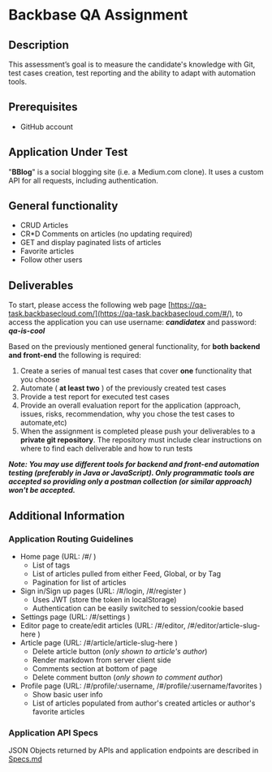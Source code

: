 # Backbase QA Assignment

##  Description

This assessment’s goal is to measure the candidate's knowledge with Git, test cases creation, test reporting and the ability to adapt with automation tools.

## Prerequisites
- GitHub account

## Application Under Test

"**BBlog**" is a social blogging site (i.e. a Medium.com clone). It uses a custom API for all requests, including authentication.

## General functionality

- CRUD Articles
- CR*D Comments on articles (no updating required)
- GET and display paginated lists of articles
- Favorite articles
- Follow other users

## Deliverables

To start, please access the following web page [https://qa-task.backbasecloud.com/](https://qa-task.backbasecloud.com/#/), to access the application you can use username: _**candidatex**_ and password: _**qa-is-cool**_

Based on the previously mentioned general functionality, for **both backend and front-end** the following is required:

1. Create a series of manual test cases that cover **one** functionality that you choose
2. Automate ( **at least two** ) of the previously created test cases
3. Provide a test report for executed test cases
4. Provide an overall evaluation report for the application (approach, issues, risks, recommendation, why you chose the test cases to automate,etc)
5. When the assignment is completed please push your deliverables to a **private git repository**. The repository must include clear instructions on where to find each deliverable and how to run tests

_**Note: You may use different tools for backend and front-end automation testing (preferably in Java or JavaScript). Only programmatic tools are accepted so providing only a postman collection (or similar approach) won't be accepted.**_

## Additional Information

### Application Routing Guidelines

- Home page (URL: /#/ )
  - List of tags
  - List of articles pulled from either Feed, Global, or by Tag
  - Pagination for list of articles
- Sign in/Sign up pages (URL: /#/login, /#/register )
  - Uses JWT (store the token in localStorage)
  - Authentication can be easily switched to session/cookie based
- Settings page (URL: /#/settings )
- Editor page to create/edit articles (URL: /#/editor, /#/editor/article-slug-here )
- Article page (URL: /#/article/article-slug-here )
  - Delete article button (_only shown to article's author_)
  - Render markdown from server client side
  - Comments section at bottom of page
  - Delete comment button (_only shown to comment author_)
- Profile page (URL: /#/profile/:username, /#/profile/:username/favorites )
  - Show basic user info
  - List of articles populated from author's created articles or author's favorite articles

### Application API Specs

JSON Objects returned by APIs and application endpoints are described in [Specs.md](Specs.md)
